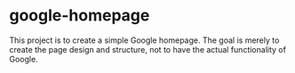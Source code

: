 # google-homepage

This project is to create a simple Google homepage. The goal is merely to create the page design and structure, not to have the actual functionality of Google.